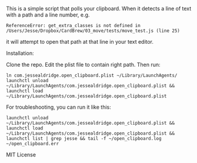 This is a simple script that polls your clipboard.
When it detects a line of text with a path and a line number, e.g.

    ReferenceError: get_extra_classes is not defined in /Users/Jesse/Dropbox/CardBrew/03_move/tests/move_test.js (line 25)

it will attempt to open that path at that line in your text editor.

Installation:
  
  Clone the repo.  Edit the plist file to contain right path.  Then run:

    ln com.jessealdridge.open_clipboard.plist ~/Library/LaunchAgents/
    launchctl unload ~/Library/LaunchAgents/com.jessealdridge.open_clipboard.plist && launchctl load ~/Library/LaunchAgents/com.jessealdridge.open_clipboard.plist

For troubleshooting, you can run it like this:

    launchctl unload ~/Library/LaunchAgents/com.jessealdridge.open_clipboard.plist && launchctl load ~/Library/LaunchAgents/com.jessealdridge.open_clipboard.plist && launchctl list | grep jesse && tail -f ~/open_clipboard.log ~/open_clipboard.err

MIT License

